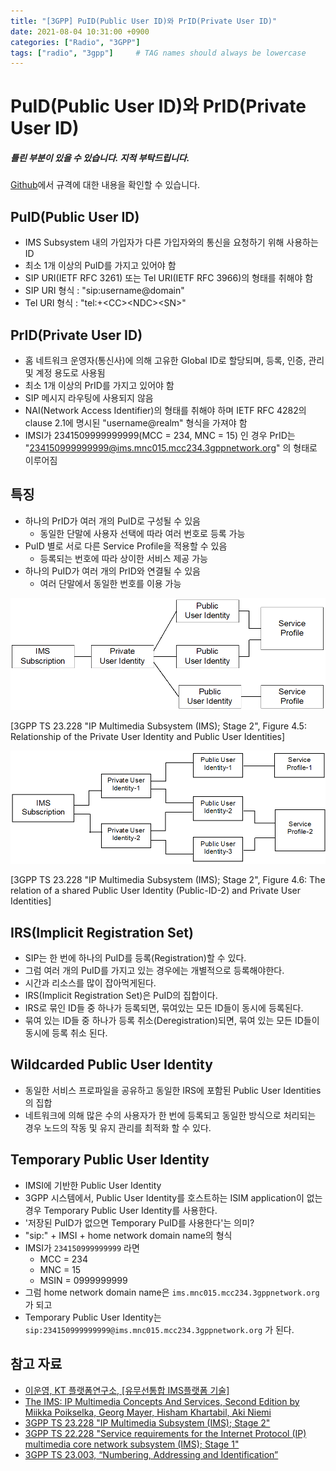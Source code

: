 ```yaml
---
title: "[3GPP] PuID(Public User ID)와 PrID(Private User ID)"
date: 2021-08-04 10:31:00 +0900
categories: ["Radio", "3GPP"]
tags: ["radio", "3gpp"]     # TAG names should always be lowercase
---
```


# PuID(Public User ID)와 PrID(Private User ID)

##### _틀린 부분이 있을 수 있습니다. 지적 부탁드립니다._

[Github](https://github.com/lyw1217/TIL/blob/main/Moblie/PrID%EC%99%80_PuID.md)에서 규격에 대한 내용을 확인할 수 있습니다.

## PuID(Public User ID)  
  - IMS Subsystem 내의 가입자가 다른 가입자와의 통신을 요청하기 위해 사용하는 ID
  - 최소 1개 이상의 PuID를 가지고 있어야 함
  - SIP URI(IETF RFC 3261) 또는 Tel URI(IETF RFC 3966)의 형태를 취해야 함
  - SIP URI 형식 : "sip:username@domain"
  - Tel URI 형식 : "tel:+\<CC\>\<NDC\>\<SN\>"

## PrID(Private User ID)
  - 홈 네트워크 운영자(통신사)에 의해 고유한 Global ID로 할당되며, 등록, 인증, 관리 및 계정 용도로 사용됨
  - 최소 1개 이상의 PrID를 가지고 있어야 함
  - SIP 메시지 라우팅에 사용되지 않음
  - NAI(Network Access Identifier)의 형태를 취해야 하며 IETF RFC 4282의 clause 2.1에 명시된 "username@realm" 형식을 가져야 함
  - IMSI가 2341509999999999(MCC = 234, MNC = 15) 인 경우 PrID는 "234150999999999@ims.mnc015.mcc234.3gppnetwork.org" 의 형태로 이루어짐

## 특징
- 하나의 PrID가 여러 개의 PuID로 구성될 수 있음
  - 동일한 단말에 사용자 선택에 따라 여러 번호로 등록 가능
- PuID 별로 서로 다른 Service Profile을 적용할 수 있음
  - 등록되는 번호에 따라 상이한 서비스 제공 가능
- 하나의 PuID가 여러 개의 PrID와 연결될 수 있음
  - 여러 단말에서 동일한 번호를 이용 가능

![Figure 4.5: Relationship of the Private User Identity and Public User Identities](https://raw.githubusercontent.com/lyw1217/TIL/main/Moblie/images/Relationship%20of%20the%20Private%20User%20Identity%20and%20Public%20User%20Identities.png)

[3GPP TS 23.228 "IP Multimedia Subsystem (IMS); Stage 2", Figure 4.5: Relationship of the Private User Identity and Public User Identities]

![Figure 4.6: The relation of a shared Public User Identity (Public-ID-2) and Private User Identities](https://raw.githubusercontent.com/lyw1217/TIL/main/Moblie/images/The%20relation%20of%20a%20shared%20Public%20User%20Identity%20(Public-ID-2)%20and%20Private%20User%20Identities.png)

[3GPP TS 23.228 "IP Multimedia Subsystem (IMS); Stage 2", Figure 4.6: The relation of a shared Public User Identity (Public-ID-2) and Private User Identities]

## IRS(Implicit Registration Set)
- SIP는 한 번에 하나의 PuID를 등록(Registration)할 수 있다.
- 그럼 여러 개의 PuID를 가지고 있는 경우에는 개별적으로 등록해야한다.
- 시간과 리소스를 많이 잡아먹게된다.
- IRS(Implicit Registration Set)은 PuID의 집합이다.
- IRS로 묶인 ID들 중 하나가 등록되면, 묶여있는 모든 ID들이 동시에 등록된다.
- 묶여 있는 ID들 중 하나가 등록 취소(Deregistration)되면, 묶여 있는 모든 ID들이 동시에 등록 취소 된다.

## Wildcarded Public User Identity

  - 동일한 서비스 프로파일을 공유하고 동일한 IRS에 포함된 Public User Identities의 집합
  - 네트워크에 의해 많은 수의 사용자가 한 번에 등록되고 동일한 방식으로 처리되는 경우 노드의 작동 및 유지 관리를 최적화 할 수 있다.

## Temporary Public User Identity

- IMSI에 기반한 Public User Identity
- 3GPP 시스템에서, Public User Identity를 호스트하는 ISIM application이 없는 경우 Temporary Public User Identity를 사용한다.
- '저장된 PuID가 없으면 Temporary PuID를 사용한다'는 의미?
- "sip:" + IMSI + home network domain name의 형식
- IMSI가 `234150999999999` 라면
  - MCC = 234
  - MNC = 15
  - MSIN = 0999999999
- 그럼 home network domain name은 `ims.mnc015.mcc234.3gppnetwork.org` 가 되고
- Temporary Public User Identity는 `sip:234150999999999@ims.mnc015.mcc234.3gppnetwork.org` 가 된다.

## 참고 자료
- [이운영, KT 플랫폼연구소, [유무선통합 IMS플랫폼 기술]](https://www.google.com/url?sa=t&rct=j&q=&esrc=s&source=web&cd=&ved=2ahUKEwiBtLCv2pjyAhUsxosBHd-aC0UQFnoECAMQAw&url=http%3A%2F%2Fwebs.co.kr%2F%3Fmodule%3Dfile%26act%3DprocFileDownload%26file_srl%3D39321%26sid%3D68db23e4e057c1c24999e922c5698a1b&usg=AOvVaw1npIFv_RJvWc5OtVJxnfHv)
- [The IMS: IP Multimedia Concepts And Services, Second Edition by Miikka Poikselka, Georg Mayer, Hisham Khartabil, Aki Niemi](https://www.oreilly.com/library/view/the-ims-ip/9780470019061/9780470019061_mechanism_to_register_multiple_user_iden.html)
- [3GPP TS 23.228 "IP Multimedia Subsystem (IMS); Stage 2"](https://portal.3gpp.org/desktopmodules/Specifications/SpecificationDetails.aspx?specificationId=821)
- [3GPP TS 22.228 "Service requirements for the Internet Protocol (IP) multimedia core network subsystem (IMS); Stage 1"](https://portal.3gpp.org/desktopmodules/Specifications/SpecificationDetails.aspx?specificationId=629)
- [3GPP TS 23.003, “Numbering, Addressing and Identification”](https://portal.3gpp.org/desktopmodules/Specifications/SpecificationDetails.aspx?specificationId=729)